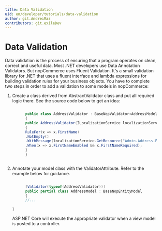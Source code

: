 ```yaml
---
title: Data Validation
uid: en/developer/tutorials/data-validation
author: git.AndreiMaz
contributors: git.exileDev
---
```

# Data Validation

Data validation is the process of ensuring that a program operates on clean, correct and useful data. Most .NET developers use Data Annotation Validators. But nopCommerce uses Fluent Validation. It's a small validation library for .NET that uses a fluent interface and lambda expressions for building validation rules for your business objects. You have to complete two steps in order to add a validation to some models in nopCommerce:

1. Create a class derived from AbstractValidator class and put all required logic there. See the source code below to get an idea:

    ```csharp
    
          public class AddressValidator : BaseNopValidator<AddressModel>
          {
          public AddressValidator(ILocalizationService localizationService)
          {
          RuleFor(x => x.FirstName)
          .NotEmpty()
          .WithMessage(localizationService.GetResource("Admin.Address.Fields.FirstName.Required"))
          .When(x => x.FirstNameEnabled && x.FirstNameRequired);
          }
          }
        
    ```

1. Annotate your model class with the ValidatorAttribute. Refer to the example below for guidance.

    ```csharp
    
          [Validator(typeof(AddressValidator))]
          public partial class AddressModel : BaseNopEntityModel
          {
          //...
        
    }
    ```

    ASP.NET Core will execute the appropriate validator when a view model is posted to a controller.
